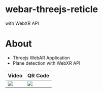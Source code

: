 # webar-threejs-reticle
with WebXR API

# About

- Threejs WebAR Application
- Plane detection with WebXR API

| Video | QR Code |
| --- | --- |
| ![](https://user-images.githubusercontent.com/15827817/83526046-cf14ba00-a520-11ea-9d5e-1101c449501b.gif) | ![](https://user-images.githubusercontent.com/15827817/83526423-637f1c80-a521-11ea-9928-cf659526f1e6.png)
